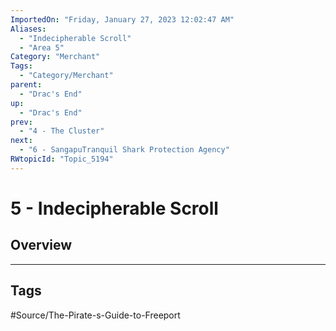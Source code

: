 ```yaml
---
ImportedOn: "Friday, January 27, 2023 12:02:47 AM"
Aliases:
  - "Indecipherable Scroll"
  - "Area 5"
Category: "Merchant"
Tags:
  - "Category/Merchant"
parent:
  - "Drac's End"
up:
  - "Drac's End"
prev:
  - "4 - The Cluster"
next:
  - "6 - SangapuTranquil Shark Protection Agency"
RWtopicId: "Topic_5194"
---
```

# 5 - Indecipherable Scroll
## Overview

---
## Tags
#Source/The-Pirate-s-Guide-to-Freeport

